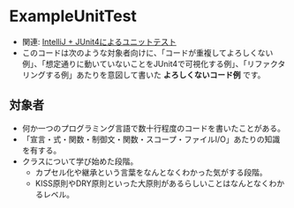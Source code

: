 # ExampleUnitTest
- 関連: [IntelliJ + JUnit4によるユニットテスト](https://github.com/naltoma/java_intro/blob/master/IntelliJ%2BJunit4.md)
- このコードは次のような対象者向けに、「コードが重複してよろしくない例」、「想定通りに動いていないことをJUnit4で可視化する例」、「リファクタリングする例」あたりを意図して書いた **よろしくないコード例** です。

## 対象者
- 何か一つのプログラミング言語で数十行程度のコードを書いたことがある。
- 「宣言・式・関数・制御文・関数・スコープ・ファイルI/O」あたりの知識を有する。
- クラスについて学び始めた段階。
  - カプセル化や継承という言葉をなんとなくわかった気がする段階。
  - KISS原則やDRY原則といった大原則があるらしいことはなんとなくわかるレベル。
